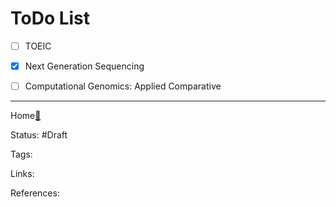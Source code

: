 # ToDo List

- [ ] TOEIC

- [x] Next Generation Sequencing
- [ ] Computational Genomics: Applied Comparative 



---

Home[🔗](../README.md)

Status: #Draft

Tags:

Links:

References:
